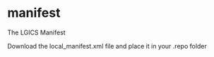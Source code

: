manifest
========

The LGICS Manifest

Download the local_manifest.xml file and place it in your .repo folder